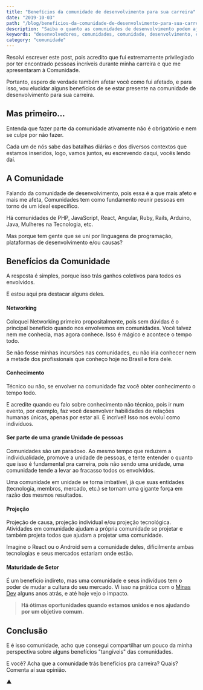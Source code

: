 ```yaml
---
title: "Benefícios da comunidade de desenvolvimento para sua carreira"
date: "2019-10-03"
path: "/blog/beneficios-da-comunidade-de-desenvolvimento-para-sua-carreira/"
description: "Saiba o quanto as comunidades de desenvolvimento podem ajudar você na sua carreira."
keywords: "desenvolvedores, comunidades, comunidade, desenvolvimento, carreira"
category: "comunidade"
---
```


Resolvi escrever este post, pois acredito que fui extremamente privilegiado por ter encontrado pessoas incríveis durante minha carreira e que me apresentaram à Comunidade.

Portanto, espero de verdade também afetar você como fui afetado, e para isso, vou elucidar alguns benefícios de se estar presente na comunidade de desenvolvimento para sua carreira.

## Mas primeiro…

Entenda que fazer parte da comunidade ativamente não é obrigatório e nem se culpe por não fazer.

Cada um de nós sabe das batalhas diárias e dos diversos contextos que estamos inseridos, logo, vamos juntos, eu escrevendo daqui, vocês lendo daí.

## A Comunidade

Falando da comunidade de desenvolvimento, pois essa é a que mais afeto e mais me afeta, Comunidades tem como fundamento reunir pessoas em torno de um ideal específico.

Há comunidades de PHP, JavaScript, React, Angular, Ruby, Rails, Arduino, Java, Mulheres na Tecnologia, etc.

Mas porque tem gente que se uni por linguagens de programação, plataformas de desenvolvimento e/ou causas?

## Benefícios da Comunidade

A resposta é simples, porque isso trás ganhos coletivos para todos os envolvidos.

E estou aqui pra destacar alguns deles.

#### Networking

Coloquei Networking primeiro propositalmente, pois sem dúvidas é o principal benefício quando nos envolvemos em comunidades. Você talvez nem me conhecia, mas agora conhece. Isso é mágico e acontece o tempo todo.

Se não fosse minhas incursões nas comunidades, eu não iria conhecer nem a metade dos profissionais que conheço hoje no Brasil e fora dele.

#### Conhecimento

Técnico ou não, se envolver na comunidade faz você obter conhecimento o tempo todo.

E acredite quando eu falo sobre conhecimento não técnico, pois ir num evento, por exemplo, faz você desenvolver habilidades de relações humanas únicas, apenas por estar alí. É incrível! Isso nos evoluí como indivíduos.

#### Ser parte de uma grande Unidade de pessoas

Comunidades são um paradoxo. Ao mesmo tempo que reduzem a individualidade, promove a unidade de pessoas, e tente entender o quanto que isso é fundamental pra carreira, pois não sendo uma unidade, uma comunidade tende a levar ao fracasso todos os envolvidos.

Uma comunidade em unidade se torna imbatível, já que suas entidades (tecnologia, membros, mercado, etc.) se tornam uma gigante força em razão dos mesmos resultados.

#### Projeção

Projeção de causa, projeção individual e/ou projeção tecnológica. Atividades em comunidade ajudam a própria comunidade se projetar e também projeta todos que ajudam a projetar uma comunidade.

Imagine o React ou o Android sem a comunidade deles, dificilmente ambas tecnologias e seus mercados estariam onde estão.

#### Maturidade de Setor

É um benefício indireto, mas uma comunidade e seus indivíduos tem o poder de mudar a cultura do seu mercado. Vi isso na prática com o [Minas Dev]() alguns anos atrás, e até hoje vejo o impacto.

> **Há ótimas oportunidades quando estamos unidos e nos ajudando por um objetivo comum.**

## Conclusão

E é isso comunidade, acho que consegui compartilhar um pouco da minha perspectiva sobre alguns benefícios "tangíveis" das comunidades.

E você? Acha que a comunidade trás benefícios pra carreira? Quais? Comenta aí sua opinião.

▲
